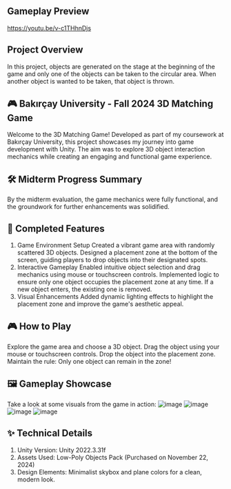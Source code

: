 ## Gameplay Preview
https://youtu.be/v-c1THhnDjs

## Project Overview
In this project, objects are generated on the stage at the beginning of the game and only one of the objects can be taken to the circular area. When another object is wanted to be taken, that object is thrown.

## 🎮 Bakırçay University - Fall 2024 3D Matching Game
Welcome to the 3D Matching Game! Developed as part of my coursework at Bakırçay University, this project showcases my journey into game development with Unity. The aim was to explore 3D object interaction mechanics while creating an engaging and functional game experience.

## 🛠 Midterm Progress Summary
By the midterm evaluation, the game mechanics were fully functional, and the groundwork for further enhancements was solidified.

## 🚧 Completed Features
1. Game Environment Setup
Created a vibrant game area with randomly scattered 3D objects.
Designed a placement zone at the bottom of the screen, guiding players to drop objects into their designated spots.
2. Interactive Gameplay
Enabled intuitive object selection and drag mechanics using mouse or touchscreen controls.
Implemented logic to ensure only one object occupies the placement zone at any time. If a new object enters, the existing one is removed.
3. Visual Enhancements
Added dynamic lighting effects to highlight the placement zone and improve the game's aesthetic appeal.
## 🎮 How to Play
Explore the game area and choose a 3D object.
Drag the object using your mouse or touchscreen controls.
Drop the object into the placement zone.
Maintain the rule: Only one object can remain in the zone!

## 🖼 Gameplay Showcase
Take a look at some visuals from the game in action:
![image](https://github.com/user-attachments/assets/0ce1c038-b7ce-4d48-a063-2e6429b13085)
![image](https://github.com/user-attachments/assets/188d5778-7a39-4f90-bbae-d0e26ee1c551)
![image](https://github.com/user-attachments/assets/d8bb016e-3cbf-4730-9b74-007768702984)
![image](https://github.com/user-attachments/assets/86389c60-7974-48e4-8288-6cb5d54fcaac)

## ✨ Technical Details
1. Unity Version: Unity 2022.3.31f
2. Assets Used: Low-Poly Objects Pack (Purchased on November 22, 2024)
3. Design Elements: Minimalist skybox and plane colors for a clean, modern look.

